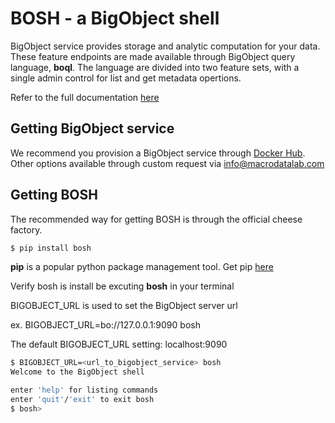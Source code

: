 # BOSH - a BigObject shell

BigObject service provides storage and analytic computation for your data.
These feature endpoints are made available through BigObject query language,
**boql**.  The language are divided into two feature sets, with a single admin
control for list and get metadata opertions.

Refer to the full documentation [here](https://docs.bigobject.io/)

## Getting BigObject service

We recommend you provision a BigObject service through
[Docker Hub](https://registry.hub.docker.com/u/macrodata/bigobject/).  Other options available through custom
request via info@macrodatalab.com

## Getting BOSH

The recommended way for getting BOSH is through the official cheese factory.

```bash
$ pip install bosh
```

**pip** is a popular python package management tool.  Get pip
[here](https://pip.pypa.io/en/latest/installing.html)

Verify bosh is install be excuting **bosh** in your terminal
 
BIGOBJECT_URL is used to set the BigObject server url

ex. BIGOBJECT_URL=bo://127.0.0.1:9090 bosh

The default BIGOBJECT_URL setting: localhost:9090 

```bash
$ BIGOBJECT_URL=<url_to_bigobject_service> bosh
Welcome to the BigObject shell

enter 'help' for listing commands
enter 'quit'/'exit' to exit bosh
$ bosh>
```
